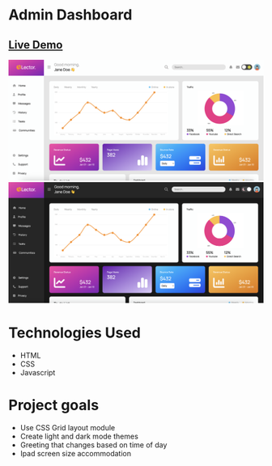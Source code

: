 # Admin Dashboard 

## [Live Demo](https://erinsophie.github.io/admin-dashboard/)

![Admin Dashboard](images/lightmode.png)
![Admin Dashboard](images/darkmode.png)

# Technologies Used 

- HTML
- CSS
- Javascript

# Project goals

- Use CSS Grid layout module
- Create light and dark mode themes
- Greeting that changes based on time of day 
- Ipad screen size accommodation 

